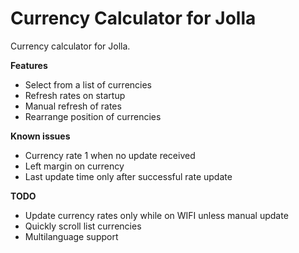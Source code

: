 Currency Calculator for Jolla
=============================

Currency calculator for Jolla. 

**Features**
 - Select from a list of currencies
 - Refresh rates on startup
 - Manual refresh of rates
 - Rearrange position of currencies

**Known issues**  
 - Currency rate 1 when no update received
 - Left margin on currency
 - Last update time only after successful rate update

**TODO**
 - Update currency rates only while on WIFI unless manual update
 - Quickly scroll list currencies
 - Multilanguage support
 
